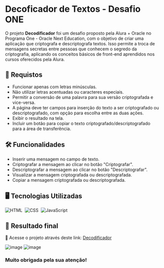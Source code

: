 # Decoficador de Textos - Desafio ONE
O projeto <strong>Decodificador</strong> foi um desafio proposto pela Alura + Oracle no Programa One - Oracle Next Education, com o objetivo de criar uma aplicação que criptografa e descriptografa textos. Isso permite a troca de mensagens secretas entre pessoas que conhecem o segredo da criptografia, aplicando os conceitos básicos de front-end aprendidos nos cursos oferecidos pela Alura.

<h2>
📄 Requistos
</h2>

- Funcionar apenas com letras minúsculas.
- Não utilizar letras acentuadas ou caracteres especiais.
- Permitir a conversão de uma palavra para sua versão criptografada e vice-versa.
- A página deve ter campos para inserção do texto a ser criptografado ou descriptografado, com opção para escolha entre as duas ações.
- Exibir o resultado na tela.
- Incluir um botão para copiar o texto criptografado/descriptografado para a área de transferência.

<h2>
🛠️ Funcionalidades
</h2>

- Inserir uma mensagem no campo de texto.
- Criptografar a mensagem ao clicar no botão "Criptografar".
- Descriptografar a mensagem ao clicar no botão "Descriptografar".
- Visualizar a mensagem criptografada ou descriptografada.
- Copiar a mensagem criptografada ou descriptografada.

<h2>
🖥️ Tecnologias Utilizadas
</h2>

![HTML](https://img.shields.io/badge/HTML5-E34F26?style=for-the-badge&logo=html5&logoColor=white)&nbsp;
![CSS](https://img.shields.io/badge/CSS3-1572B6?style=for-the-badge&logo=css3&logoColor=white)&nbsp;
![JavaScript](https://img.shields.io/badge/JavaScript-F7DF1E?style=for-the-badge&logo=javascript&logoColor=black)&nbsp;

<h2>
💌 Resultado final
</h2>

🔗 Acesse o projeto através deste link: [Decodificador](https://decoficador-de-texto.vercel.app/)&nbsp;

![image](https://github.com/user-attachments/assets/dd3d19fc-519d-4448-be03-8d3b27a2bdb3)
![image](https://github.com/user-attachments/assets/0ecd4001-0ead-44f6-8922-d4d90952ba0e)

### Muito obrigada pela sua atenção!

